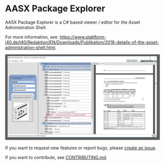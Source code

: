 AASX Package Explorer
=====================
AASX Package Explorer is a C# based viewer / editor for the 
Asset Administration Shell.

For more information, see: 
https://www.plattform-i40.de/I40/Redaktion/EN/Downloads/Publikation/2018-details-of-the-asset-administration-shell.html.

![screenshot](
https://github.com/admin-shell-io/aasx-package-explorer/raw/master/screenshot.png
)

If you want to request new features or report bugs, please 
[create an issue](
https://github.com/admin-shell-io/aasx-package-explorer/issues/new/choose). 

If you want to contribute, see [CONTRIBUTING.md](
https://github.com/admin-shell-io/aasx-package-explorer/blob/master/CONTRIBUTING.md
).
